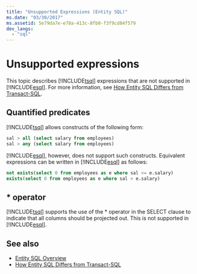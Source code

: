```yaml
---
title: "Unsupported Expressions (Entity SQL)"
ms.date: "03/30/2017"
ms.assetid: 5e79da7e-e78a-413c-8fb0-f3f9cd84f579
dev_langs: 
  - "sql"
---
```

# Unsupported expressions

This topic describes [!INCLUDE[tsql](../../../../../../includes/tsql-md.md)] expressions that are not supported in [!INCLUDE[esql](../../../../../../includes/esql-md.md)]. For more information, see [How Entity SQL Differs from Transact-SQL](../../../../../../docs/framework/data/adonet/ef/language-reference/how-entity-sql-differs-from-transact-sql.md).

## Quantified predicates

[!INCLUDE[tsql](../../../../../../includes/tsql-md.md)] allows constructs of the following form:

```sql
sal > all (select salary from employees)
sal > any (select salary from employees)
```

[!INCLUDE[esql](../../../../../../includes/esql-md.md)], however, does not support such constructs. Equivalent expressions can be written in [!INCLUDE[esql](../../../../../../includes/esql-md.md)] as follows:

```sql
not exists(select 0 from employees as e where sal <= e.salary)
exists(select 0 from employees as e where sal > e.salary)
```

## * operator

[!INCLUDE[tsql](../../../../../../includes/tsql-md.md)] supports the use of the * operator in the SELECT clause to indicate that all columns should be projected out. This is not supported in [!INCLUDE[esql](../../../../../../includes/esql-md.md)].

## See also

- [Entity SQL Overview](../../../../../../docs/framework/data/adonet/ef/language-reference/entity-sql-overview.md)
- [How Entity SQL Differs from Transact-SQL](../../../../../../docs/framework/data/adonet/ef/language-reference/how-entity-sql-differs-from-transact-sql.md)
